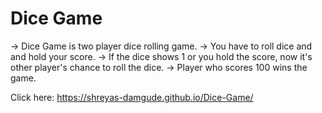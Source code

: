 # Dice Game

-> Dice Game is two player dice rolling game.
-> You have to roll dice and and hold your score.
-> If the dice shows 1 or you hold the score, now it's other player's chance to roll the dice.
-> Player who scores 100 wins the game.

Click here: https://shreyas-damgude.github.io/Dice-Game/
